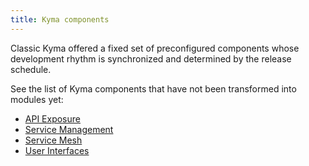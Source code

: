 ```yaml
---
title: Kyma components
---
```


Classic Kyma offered a fixed set of preconfigured components whose development rhythm is synchronized and determined by the release schedule.

See the list of Kyma components that have not been transformed into modules yet:

- [API Exposure](../01-overview/api-exposure/README.md)
- [Service Management](../01-overview/service-management/README.md)
- [Service Mesh](../01-overview/service-mesh/README.md)
- [User Interfaces](../01-overview/ui/README.md)
